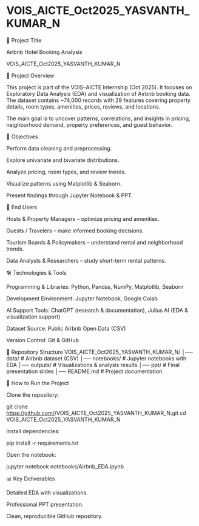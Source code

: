 # VOIS_AICTE_Oct2025_YASVANTH_KUMAR_N
📌 Project Title

Airbnb Hotel Booking Analysis

VOIS_AICTE_Oct2025_YASVANTH_KUMAR_N

📖 Project Overview

This project is part of the VOIS–AICTE Internship (Oct 2025). It focuses on Exploratory Data Analysis (EDA) and visualization of Airbnb booking data. The dataset contains ~74,000 records with 29 features covering property details, room types, amenities, prices, reviews, and locations.

The main goal is to uncover patterns, correlations, and insights in pricing, neighborhood demand, property preferences, and guest behavior.

🎯 Objectives

Perform data cleaning and preprocessing.

Explore univariate and bivariate distributions.

Analyze pricing, room types, and review trends.

Visualize patterns using Matplotlib & Seaborn.

Present findings through Jupyter Notebook & PPT.

👥 End Users

Hosts & Property Managers – optimize pricing and amenities.

Guests / Travelers – make informed booking decisions.

Tourism Boards & Policymakers – understand rental and neighborhood trends.

Data Analysts & Researchers – study short-term rental patterns.

🛠️ Technologies & Tools

Programming & Libraries: Python, Pandas, NumPy, Matplotlib, Seaborn

Development Environment: Jupyter Notebook, Google Colab

AI Support Tools: ChatGPT (research & documentation), Julius AI (EDA & visualization support)

Dataset Source: Public Airbnb Open Data (CSV)

Version Control: Git & GitHub

📂 Repository Structure
VOIS_AICTE_Oct2025_YASVANTH_KUMAR_N/
│── data/                # Airbnb dataset (CSV)
│── notebooks/           # Jupyter notebooks with EDA
│── outputs/             # Visualizations & analysis results
│── ppt/                 # Final presentation slides
│── README.md            # Project documentation

🚀 How to Run the Project

Clone the repository:

git clone https://github.com/<your-username>/VOIS_AICTE_Oct2025_YASVANTH_KUMAR_N.git
cd VOIS_AICTE_Oct2025_YASVANTH_KUMAR_N


Install dependencies:

pip install -r requirements.txt


Open the notebook:

jupyter notebook notebooks/Airbnb_EDA.ipynb

📊 Key Deliverables

Detailed EDA with visualizations.

Professional PPT presentation.

Clean, reproducible GitHub repository.
